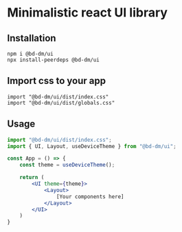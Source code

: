 # Minimalistic react UI library
## Installation
```
npm i @bd-dm/ui
npx install-peerdeps @bd-dm/ui
```

## Import css to your app
```
import "@bd-dm/ui/dist/index.css"
import "@bd-dm/ui/dist/globals.css"
```

## Usage
```jsx
import "@bd-dm/ui/dist/index.css";
import { UI, Layout, useDeviceTheme } from "@bd-dm/ui";

const App = () => {
	const theme = useDeviceTheme();

	return (
		<UI theme={theme}>
			<Layout>
				[Your components here]
			</Layout>
		</UI>
	)
}
```
